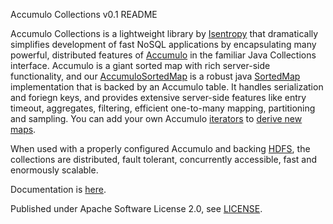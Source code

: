 
Accumulo Collections v0.1 README

Accumulo Collections is a lightweight library by [Isentropy](http://isentropy.com) that dramatically simplifies development of fast NoSQL applications by encapsulating many powerful, distributed features of [Accumulo](https://accumulo.apache.org) in the familiar Java Collections interface. Accumulo is a giant sorted map with rich server-side functionality, and our [AccumuloSortedMap](https://github.com/isentropy/accumulo-collections/blob/master/src/main/java/com/isentropy/accumulo/collections/AccumuloSortedMap.java) is a robust java [SortedMap](https://docs.oracle.com/javase/7/docs/api/java/util/SortedMap.html) implementation that is backed by an Accumulo table. It handles serialization and foriegn keys, and provides extensive server-side features like entry timeout, aggregates, filtering, efficient one-to-many mapping, partitioning and sampling. You can add your own Accumulo [iterators](https://accumulo.apache.org/1.7/accumulo_user_manual.html#_iterators) to [derive new maps](https://github.com/isentropy/accumulo-collections/wiki#derived-maps).

When used with a properly configured Accumulo and backing [HDFS](https://hadoop.apache.org/docs/stable/hadoop-project-dist/hadoop-hdfs/HdfsUserGuide.html), the collections are distributed, fault tolerant, concurrently accessible, fast and enormously scalable. 

Documentation is [here](https://github.com/isentropy/accumulo-collections/wiki).

Published under Apache Software License 2.0, see [LICENSE](https://github.com/isentropy/accumulo-collections/blob/master/LICENSE).
